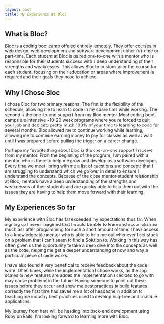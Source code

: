 ```yaml
---
layout: post
title: My Experience at Bloc
---
```


## What is Bloc?

Bloc is a coding boot camp offered entirely remotely. They offer courses in web design, web development and software development either full-time or part-time. Each student at Bloc is paired one-to-one with a mentor who is responsible for their students success with a deep understanding of their strengths and weaknesses. This allows Bloc to custom tailor the course for each student, focusing on their education on areas where improvement is required and their goals they hope to achieve.

## Why I Chose Bloc

I chose Bloc for two primary reasons. The first is the flexibility of the schedule, allowing me to learn to code in my spare time while working. The second is the one-to-one support from my Bloc mentor. Most coding boot-camps are intensive ~10-20 week programs where you're forced to quit your job and dedicate pretty much 100% of your time to learning to code for several months. Bloc allowed me to continue working while learning, allowing me to continue earning money to pay for classes as well as wait until I was prepared before pulling the trigger on a career change.

Perhaps my favorite thing about Bloc is the one-on-one support I receive from my mentor. From the beginning of the program, I am paired with a mentor, who is there to help me grow and develop as a software developer. Every time we meet I bring with me a list of questions and concepts that I am struggling to understand which we go over in detail to ensure I understand the concepts. Because of the close mentor-student relationship at Bloc, mentors have a deep understanding of the strengths and weaknesses of their students and are quickly able to help them out with the issues they are having to help them move forward with their learning.

## My Experiences So far

My experience with Bloc has far exceeded my expectations thus far. When signing up I never imagined that I would be able to learn and accomplish as much as I after programming for such a short amount of time. I have access to a knowledgeable mentor who is able to help me out whenever I get stuck on a problem that I can't seem to find a Solution to. Working in this way has often given us the opportunity to take a deep dive into the concepts as well as the code, helping me get a deeper understanding of how and why a particular piece of code works.

I have also found it very beneficial to receive feedback about the code I write. Often times, while the implementation I chose works, as the app scales or new features are added the implementation I decided to go with may cause problems in the future. Having someone to point out these issues before they occur and show me best practices to build features correctly the first time has saved me a lot of headache in addition to teaching me industry best practices used to develop bug-free and scalable applications.

My journey from here will be heading into back-end development using Ruby on Rails. I'm looking forward to learning more with Bloc.
